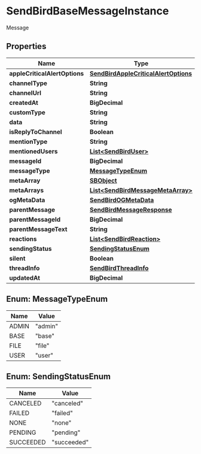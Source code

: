 

# SendBirdBaseMessageInstance

Message

## Properties

Name | Type | Description | Notes
------------ | ------------- | ------------- | -------------
**appleCriticalAlertOptions** | [**SendBirdAppleCriticalAlertOptions**](SendBirdAppleCriticalAlertOptions.md) |  |  [optional]
**channelType** | **String** |  |  [optional]
**channelUrl** | **String** |  |  [optional]
**createdAt** | **BigDecimal** |  |  [optional]
**customType** | **String** |  |  [optional]
**data** | **String** |  |  [optional]
**isReplyToChannel** | **Boolean** |  |  [optional]
**mentionType** | **String** |  |  [optional]
**mentionedUsers** | [**List&lt;SendBirdUser&gt;**](SendBirdUser.md) |  |  [optional]
**messageId** | **BigDecimal** |  |  [optional]
**messageType** | [**MessageTypeEnum**](#MessageTypeEnum) |  |  [optional]
**metaArray** | [**SBObject**](SBObject.md) |  |  [optional]
**metaArrays** | [**List&lt;SendBirdMessageMetaArray&gt;**](SendBirdMessageMetaArray.md) |  |  [optional]
**ogMetaData** | [**SendBirdOGMetaData**](SendBirdOGMetaData.md) |  |  [optional]
**parentMessage** | [**SendBirdMessageResponse**](SendBirdMessageResponse.md) |  |  [optional]
**parentMessageId** | **BigDecimal** |  |  [optional]
**parentMessageText** | **String** |  |  [optional]
**reactions** | [**List&lt;SendBirdReaction&gt;**](SendBirdReaction.md) |  |  [optional]
**sendingStatus** | [**SendingStatusEnum**](#SendingStatusEnum) |  |  [optional]
**silent** | **Boolean** |  |  [optional]
**threadInfo** | [**SendBirdThreadInfo**](SendBirdThreadInfo.md) |  |  [optional]
**updatedAt** | **BigDecimal** |  |  [optional]



## Enum: MessageTypeEnum

Name | Value
---- | -----
ADMIN | &quot;admin&quot;
BASE | &quot;base&quot;
FILE | &quot;file&quot;
USER | &quot;user&quot;



## Enum: SendingStatusEnum

Name | Value
---- | -----
CANCELED | &quot;canceled&quot;
FAILED | &quot;failed&quot;
NONE | &quot;none&quot;
PENDING | &quot;pending&quot;
SUCCEEDED | &quot;succeeded&quot;



